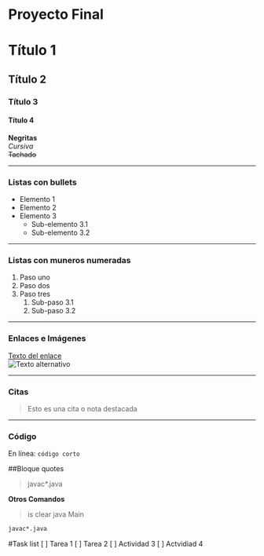 # Proyecto Final
# Título 1
## Título 2
### Título 3
#### Título 4

**Negritas**  
*Cursiva*  
~~Tachado~~

---

### Listas con bullets

- Elemento 1
- Elemento 2
- Elemento 3
  - Sub-elemento 3.1
  - Sub-elemento 3.2

---

### Listas con muneros numeradas

1. Paso uno
2. Paso dos
3. Paso tres
   1. Sub-paso 3.1
   2. Sub-paso 3.2

---

### Enlaces e Imágenes

[Texto del enlace](https://ejemplo.com)  
![Texto alternativo](https://ruta-de-la-imagen.png)

---

### Citas

> Esto es una cita o nota destacada

---

### Código

En línea: `código corto`

##Bloque quotes
>javac*.java

**Otros Comandos**
>is
>clear
>java Main

  ```bash
javac*.java
  ```
#Task list
[ ] Tarea 1
[ ] Tarea 2 
[ ] Actividad 3
[ ] Actvidiad 4






